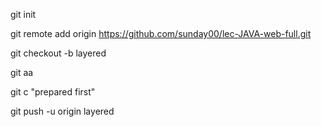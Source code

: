 git init

git remote add origin https://github.com/sunday00/lec-JAVA-web-full.git

git checkout -b layered

git aa

git c "prepared first"

git push -u origin layered
